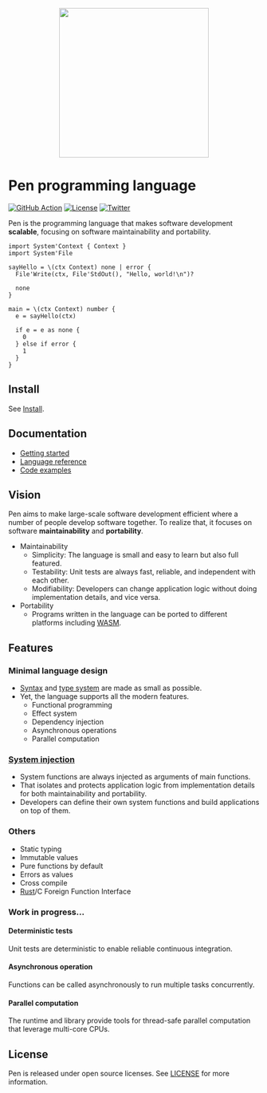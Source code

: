 <p align="center"><img width="300px" src="https://pen-lang.org/favicon.svg" /></p>

# Pen programming language

[![GitHub Action](https://img.shields.io/github/workflow/status/pen-lang/pen/test?style=flat-square)](https://github.com/pen-lang/pen/actions)
[![License](https://img.shields.io/badge/license-MIT%20%2B%20Apache%202.0-yellow?style=flat-square)](https://github.com/pen-lang/pen/blob/main/LICENSE.md)
[![Twitter](https://img.shields.io/badge/twitter-%40pen__language-blue?style=flat-square)](https://twitter.com/pen_language)

Pen is the programming language that makes software development **scalable**, focusing on software maintainability and portability.

```pen
import System'Context { Context }
import System'File

sayHello = \(ctx Context) none | error {
  File'Write(ctx, File'StdOut(), "Hello, world!\n")?

  none
}

main = \(ctx Context) number {
  e = sayHello(ctx)

  if e = e as none {
    0
  } else if error {
    1
  }
}
```

## Install

See [Install](https://pen-lang.org/guides/install.html).

## Documentation

- [Getting started](https://pen-lang.org/guides/getting-started.html)
- [Language reference](https://pen-lang.org/references/language/syntax.html)
- [Code examples](https://pen-lang.org/examples/standard-packages/os.html)

## Vision

Pen aims to make large-scale software development efficient where a number of people develop software together. To realize that, it focuses on software **maintainability** and **portability**.

- Maintainability
  - Simplicity: The language is small and easy to learn but also full featured.
  - Testability: Unit tests are always fast, reliable, and independent with each other.
  - Modifiability: Developers can change application logic without doing implementation details, and vice versa.
- Portability
  - Programs written in the language can be ported to different platforms including [WASM](https://webassembly.org/).

## Features

### Minimal language design

- [Syntax][syntax] and [type system](https://pen-lang.org/references/language/types.html) are made as small as possible.
- Yet, the language supports all the modern features.
  - Functional programming
  - Effect system
  - Dependency injection
  - Asynchronous operations
  - Parallel computation

### [System injection](https://pen-lang.org/advanced-features/system-injection.html)

- System functions are always injected as arguments of main functions.
- That isolates and protects application logic from implementation details for both maintainability and portability.
- Developers can define their own system functions and build applications on top of them.

### Others

- Static typing
- Immutable values
- Pure functions by default
- Errors as values
- Cross compile
- [Rust](https://www.rust-lang.org/)/C Foreign Function Interface

### Work in progress...

#### Deterministic tests

Unit tests are deterministic to enable reliable continuous integration.

#### Asynchronous operation

Functions can be called asynchronously to run multiple tasks concurrently.

#### Parallel computation

The runtime and library provide tools for thread-safe parallel computation that leverage multi-core CPUs.

## License

Pen is released under open source licenses. See [LICENSE](https://github.com/pen-lang/pen/blob/main/LICENSE.md) for more information.

[go]: https://golang.org
[syntax]: https://pen-lang.org/references/language/syntax.html
